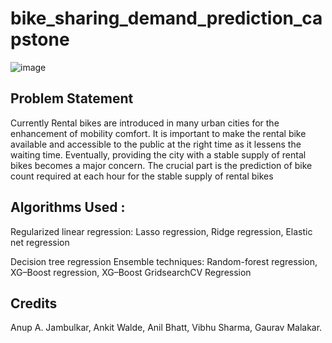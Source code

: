 # bike_sharing_demand_prediction_capstone

![image](https://user-images.githubusercontent.com/107554669/212655520-f2a3d699-93a2-40a4-876d-93c2d03816b7.png)


## Problem Statement
Currently Rental bikes are introduced in many urban cities for the enhancement of mobility comfort. It is important to make the rental bike available and accessible to the public at the right time as it lessens the waiting time. Eventually, providing the city with a stable supply of rental bikes becomes a major concern. The crucial part is the prediction of bike count required at each hour for the stable supply of rental bikes

## Algorithms Used :
   Regularized linear regression:
Lasso regression, Ridge regression, Elastic net regression

Decision tree regression
  Ensemble techniques:
Random-forest regression, XG–Boost regression, XG–Boost GridsearchCV Regression

## Credits
Anup A. Jambulkar, Ankit Walde, Anil Bhatt, Vibhu Sharma, Gaurav Malakar.
 
  
